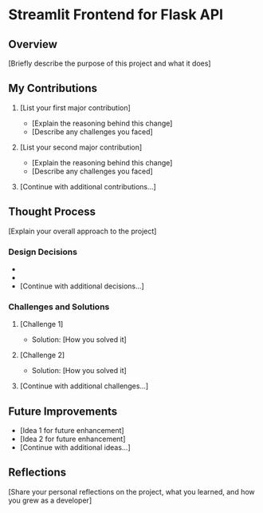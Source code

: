 # Streamlit Frontend for Flask API

## Overview
[Briefly describe the purpose of this project and what it does]

## My Contributions
1. [List your first major contribution]
   - [Explain the reasoning behind this change]
   - [Describe any challenges you faced]

2. [List your second major contribution]
   - [Explain the reasoning behind this change]
   - [Describe any challenges you faced]

3. [Continue with additional contributions...]

## Thought Process
[Explain your overall approach to the project]

### Design Decisions
- [Decision 1]: [Explanation]
- [Decision 2]: [Explanation]
- [Continue with additional decisions...]

### Challenges and Solutions
1. [Challenge 1]
   - Solution: [How you solved it]

2. [Challenge 2]
   - Solution: [How you solved it]

3. [Continue with additional challenges...]

## Future Improvements
- [Idea 1 for future enhancement]
- [Idea 2 for future enhancement]
- [Continue with additional ideas...]

## Reflections
[Share your personal reflections on the project, what you learned, and how you grew as a developer]
